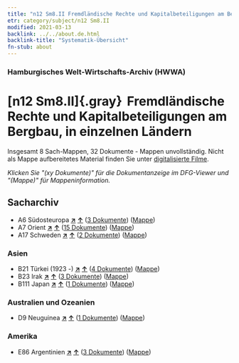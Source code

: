 ```yaml
---
title: "n12 Sm8.II Fremdländische Rechte und Kapitalbeteiligungen am Bergbau, in einzelnen Ländern"
etr: category/subject/n12 Sm8.II
modified: 2021-03-13
backlink: ../../about.de.html
backlink-title: "Systematik-Übersicht"
fn-stub: about
---
```


### Hamburgisches Welt-Wirtschafts-Archiv (HWWA)
# [n12 Sm8.II]{.gray}&#8201; Fremdländische Rechte und Kapitalbeteiligungen am Bergbau, in einzelnen Ländern&#160; 




Insgesamt 8 Sach-Mappen, 32 Dokumente - Mappen unvollständig.
Nicht als Mappe aufbereitetes Material finden Sie unter [digitalisierte Filme](/film/h1_sh).

_Klicken Sie "(xy Dokumente)" für die Dokumentanzeige im DFG-Viewer und "(Mappe)" für Mappeninformation._

## Sacharchiv



- A6 Südosteuropa [**&nearr;**](../../../geo/i/140900/about.de.html "Südosteuropa (alle Mappen)") [**&uarr;**](../../../geo/about.de.html#A6 "Ländersystematik") (<a href="https://pm20.zbw.eu/dfgview/sh/140900,145092" title="über: Südosteuropa : Fremdländische Rechte und Kapitalbeteiligungen am Bergbau, in einzelnen Ländern" target="_blank">3 Dokumente</a>) ([Mappe](http://purl.org/pressemappe20/folder/sh/140900,145092))
- A7 Orient [**&nearr;**](../../../geo/i/140902/about.de.html "Orient (alle Mappen)") [**&uarr;**](../../../geo/about.de.html#A7 "Ländersystematik") (<a href="https://pm20.zbw.eu/dfgview/sh/140902,145092" title="über: Orient : Fremdländische Rechte und Kapitalbeteiligungen am Bergbau, in einzelnen Ländern" target="_blank">15 Dokumente</a>) ([Mappe](http://purl.org/pressemappe20/folder/sh/140902,145092))
- A17 Schweden [**&nearr;**](../../../geo/i/140968/about.de.html "Schweden (alle Mappen)") [**&uarr;**](../../../geo/about.de.html#A17 "Ländersystematik") (<a href="https://pm20.zbw.eu/dfgview/sh/140968,145092" title="über: Schweden : Fremdländische Rechte und Kapitalbeteiligungen am Bergbau, in einzelnen Ländern" target="_blank">2 Dokumente</a>) ([Mappe](http://purl.org/pressemappe20/folder/sh/140968,145092))

### Asien

- B21 Türkei (1923 -) [**&nearr;**](../../../geo/i/141111/about.de.html "Türkei (1923 -) (alle Mappen)") [**&uarr;**](../../../geo/about.de.html#B21 "Ländersystematik") (<a href="https://pm20.zbw.eu/dfgview/sh/141111,145092" title="über: Türkei (1923 -) : Fremdländische Rechte und Kapitalbeteiligungen am Bergbau, in einzelnen Ländern" target="_blank">4 Dokumente</a>) ([Mappe](http://purl.org/pressemappe20/folder/sh/141111,145092))
- B23 Irak [**&nearr;**](../../../geo/i/141113/about.de.html "Irak (alle Mappen)") [**&uarr;**](../../../geo/about.de.html#B23 "Ländersystematik") (<a href="https://pm20.zbw.eu/dfgview/sh/141113,145092" title="über: Irak : Fremdländische Rechte und Kapitalbeteiligungen am Bergbau, in einzelnen Ländern" target="_blank">3 Dokumente</a>) ([Mappe](http://purl.org/pressemappe20/folder/sh/141113,145092))
- B111 Japan [**&nearr;**](../../../geo/i/141272/about.de.html "Japan (alle Mappen)") [**&uarr;**](../../../geo/about.de.html#B111 "Ländersystematik") (<a href="https://pm20.zbw.eu/dfgview/sh/141272,145092" title="über: Japan : Fremdländische Rechte und Kapitalbeteiligungen am Bergbau, in einzelnen Ländern" target="_blank">1 Dokumente</a>) ([Mappe](http://purl.org/pressemappe20/folder/sh/141272,145092))

### Australien und Ozeanien

- D9 Neuguinea [**&nearr;**](../../../geo/i/141600/about.de.html "Neuguinea (alle Mappen)") [**&uarr;**](../../../geo/about.de.html#D9 "Ländersystematik") (<a href="https://pm20.zbw.eu/dfgview/sh/141600,145092" title="über: Neuguinea : Fremdländische Rechte und Kapitalbeteiligungen am Bergbau, in einzelnen Ländern" target="_blank">1 Dokumente</a>) ([Mappe](http://purl.org/pressemappe20/folder/sh/141600,145092))

### Amerika

- E86 Argentinien [**&nearr;**](../../../geo/i/141692/about.de.html "Argentinien (alle Mappen)") [**&uarr;**](../../../geo/about.de.html#E86 "Ländersystematik") (<a href="https://pm20.zbw.eu/dfgview/sh/141692,145092" title="über: Argentinien : Fremdländische Rechte und Kapitalbeteiligungen am Bergbau, in einzelnen Ländern" target="_blank">3 Dokumente</a>) ([Mappe](http://purl.org/pressemappe20/folder/sh/141692,145092))


